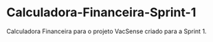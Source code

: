 # Calculadora-Financeira-Sprint-1
Calculadora Financeira para o projeto VacSense criado para a Sprint 1.
